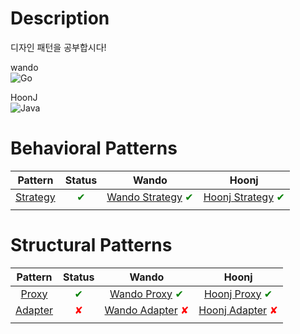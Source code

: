 # Description
디자인 패턴을 공부합시다!

wando <br>
![Go](https://shields.io/badge/go-black?logo=go&style=for-the-badge%22)

HoonJ <br>
![Java](https://shields.io/badge/Java-007396?style=for-the-badge%22)  

# Behavioral Patterns
|Pattern|Status|Wando|Hoonj|
|:-------:|:------:|:-----------:|:-----------:|
|[Strategy](https://github.com/EverySDAD/design-pattern/tree/main/behavioral/strategy)|<span style="color:green">✔</span>|[Wando Strategy](https://github.com/EverySDAD/design-pattern/tree/main/behavioral/strategy/wando) <span style="color:green">✔</span>|[Hoonj Strategy](https://github.com/EverySDAD/design-pattern/tree/main/behavioral/strategy/hoonj) <span style="color:green">✔</span>|
|||||

# Structural Patterns
|Pattern|Status|Wando|Hoonj|
|:-------:|:------:|:-----------:|:-----------:|
| [Proxy](https://github.com/EverySDAD/design-pattern/tree/main/structural/proxy) | <span style="color:green">✔</span> |[Wando Proxy](https://github.com/EverySDAD/design-pattern/tree/main/structural/proxy/wando) <span style="color:green">✔</span>|[Hoonj Proxy](https://github.com/EverySDAD/design-pattern/tree/main/structural/proxy/hoonj) <span style="color:green">✔</span> |
| [Adapter](https://github.com/EverySDAD/design-pattern/tree/main/structural/adapter) | <span style="color:red">✘</span> |[Wando Adapter](https://github.com/EverySDAD/design-pattern/tree/main/structural/adapter/wando) <span style="color:red">✘</span>|[Hoonj Adapter](https://github.com/EverySDAD/design-pattern/tree/main/structural/adapter/hoonj) <span style="color:red">✘</span> |
|||||
